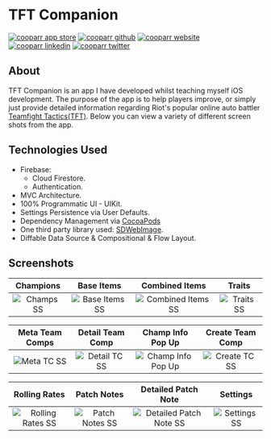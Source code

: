 # TFT Companion
[![cooparr app store][001]][101]
[![cooparr github][002]][102]
[![cooparr website][003]][103]
[![cooparr linkedin][004]][104]
[![cooparr twitter][005]][105]

## About
TFT Companion is an app I have developed whilst teaching myself iOS development. The purpose of the app is to help players improve, or simply just provide detailed information regarding Riot's popular online auto battler [Teamfight Tactics(TFT)][201]. Below you can view a variety of different screen shots from the app. 

## Technologies Used
- Firebase:
  - Cloud Firestore.
  - Authentication.
- MVC Architecture.
- 100% Programmatic UI - UIKit.
- Settings Persistence via User Defaults.
- Dependency Management via [CocoaPods][203]
- One third party library used: [SDWebImage][202].
- Diffable Data Source & Compositional & Flow Layout.




## Screenshots
Champions                        |  Base Items                     |  Combined Items                 |  Traits
:-------------------------------:|:-------------------------------:|:-------------------------------:|:------------------------------:
![Champs SS][301]                |  ![Base Items SS][302]          |  ![Combined Items SS][303]      |  ![Traits SS][304]


Meta Team Comps                  |  Detail Team Comp               |  Champ Info Pop Up              |  Create Team Comp
:-------------------------------:|:-------------------------------:|:-------------------------------:|:------------------------------:
![Meta TC SS][305]               |  ![Detail TC SS][306]           |  ![Champ Info Pop Up][307]      |  ![Create TC SS][308]


Rolling Rates                    |  Patch Notes                    |  Detailed Patch Note            |  Settings
:-------------------------------:|:-------------------------------:|:-------------------------------:|:------------------------------:
![Rolling Rates SS][309]         |  ![Patch Notes SS][310]         |  ![Detailed Patch Note SS][311] | ![Settings SS][312]




<!-- Shield Links --->
[001]: https://img.shields.io/badge/App_Store-TFT_Companion-0D96F6.svg?style=flat&logo=appstore "App Store Shield"
[002]: https://img.shields.io/badge/GitHub-Cooparr-181717.svg?style=flat&logo=github "GitHub Shield"
[003]: https://img.shields.io/badge/Portfolio-Alex_Cooper-26A5E4.svg?style=flat&logo=telegram "Portfolio Shield"
[004]: https://img.shields.io/badge/LinkedIn-AlexanderCooper-0A66C2.svg?style=flat&logo=linkedin "LinkedIn Shield"
[005]: https://img.shields.io/badge/Twitter-@ACooparr-1DA1F2.svg?style=flat&logo=twitter "Twitter Shield"


<!-- Social & Personal Links -->
[101]: https://apps.apple.com/us/app/tft-companion/id1531588731 "App Store Link"
[102]: https://github.com/Cooparr "GitHub"
[103]: https://cooparr.github.io/ "Portfolio"
[104]: https://www.linkedin.com/in/alexandercooper "LinkedIn"
[105]: https://twitter.com/ACooparr "Twitter"


<!-- Link References -->
[201]: https://teamfighttactics.leagueoflegends.com/en-gb/ "TFT Link"
[202]: https://sdwebimage.github.io/ "SDWebImage Link"
[203]: https://cocoapods.org/ "CocoaPods"



<!-- Image References -->
[301]: https://cooparr.github.io/images/SSChampions.png "Champs SS"
[302]: https://cooparr.github.io/images/SSBaseItems.png "Base Items SS"
[303]: https://cooparr.github.io/images/SSCombineItems.png "Combined Items SS"
[304]: https://cooparr.github.io/images/SSTraits.png "Traits SS"

[305]: https://cooparr.github.io/images/SSTeamComps.png "Meta TC SS"
[306]: https://cooparr.github.io/images/SSDetailTeamComp.png "Detail TC SS"
[307]: https://cooparr.github.io/images/SSLargeChampPopUp.png "Large Champ Pop Up SS"
[308]: https://cooparr.github.io/images/SSCreateTeamComp.png "Create TC Selection SS"

[309]: https://cooparr.github.io/images/SSRollingRates.png "Rolling Rates SS"
[310]: https://cooparr.github.io/images/SSPatchNotes.png "Patch Notes SS"
[311]: https://cooparr.github.io/images/SSDetailedPatchNote.png "Detailed Patch Note SS"
[312]: https://cooparr.github.io/images/SSSettingsPage.png "Settings SS"
